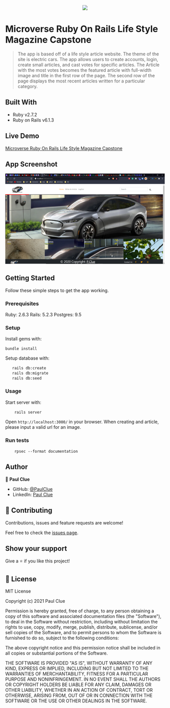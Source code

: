 <p align="center">
  <img src="https://img.shields.io/badge/Microverse-blueviolet">
</p>

#  Microverse Ruby On Rails Life Style Magazine Capstone
> The app is based off of a life style article website. The theme of the site is electric cars. The app allows users to create accounts, login, create small articles, and cast votes for specific articles. The Article with the most votes becomes the featured article with full-width image and title in the first row of the page. The second row of the page displays the most recent articles written for a particular category.

## Built With

- Ruby v2.7.2
- Ruby on Rails v6.1.3

## Live Demo

[Microverse Ruby On Rails Life Style Magazine Capstone](https://salty-sea-17849.herokuapp.com/)

## App Screenshot

<img src="/public/Screenshot(15).png">

## Getting Started

Follow these simple steps to get the app working.
### Prerequisites

Ruby: 2.6.3
Rails: 5.2.3
Postgres: 9.5

### Setup

Install gems with:

```
bundle install
```

Setup database with:

```
   rails db:create
   rails db:migrate
   rails db:seed
```

### Usage

Start server with:

```
    rails server
```

Open `http://localhost:3000/` in your browser.
When creating and article, please input a valid url for an image. 

### Run tests

```
    rpsec --format documentation
```

## Author

👤 **Paul Clue**

- GitHub: [@PaulClue](https://github.com/Paul-Clue)
- LinkedIn: [Paul Clue](https://www.linkedin.com/in/paul-clue/)

## 🤝 Contributing

Contributions, issues and feature requests are welcome!

Feel free to check the [issues page](https://github.com/Paul-Clue/rails-lifestyle-magazine-capstone/issues).

## Show your support

Give a ⭐️ if you like this project!


## 📝 License

MIT License

Copyright (c) 2021 Paul Clue

Permission is hereby granted, free of charge, to any person obtaining a copy
of this software and associated documentation files (the "Software"), to deal
in the Software without restriction, including without limitation the rights
to use, copy, modify, merge, publish, distribute, sublicense, and/or sell
copies of the Software, and to permit persons to whom the Software is
furnished to do so, subject to the following conditions:

The above copyright notice and this permission notice shall be included in all
copies or substantial portions of the Software.

THE SOFTWARE IS PROVIDED "AS IS", WITHOUT WARRANTY OF ANY KIND, EXPRESS OR
IMPLIED, INCLUDING BUT NOT LIMITED TO THE WARRANTIES OF MERCHANTABILITY,
FITNESS FOR A PARTICULAR PURPOSE AND NONINFRINGEMENT. IN NO EVENT SHALL THE
AUTHORS OR COPYRIGHT HOLDERS BE LIABLE FOR ANY CLAIM, DAMAGES OR OTHER
LIABILITY, WHETHER IN AN ACTION OF CONTRACT, TORT OR OTHERWISE, ARISING FROM,
OUT OF OR IN CONNECTION WITH THE SOFTWARE OR THE USE OR OTHER DEALINGS IN THE
SOFTWARE.

